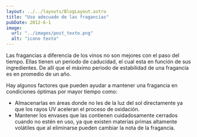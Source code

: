 ```yaml
---
layout: ../../layouts/BlogLayout.astro
title: "Uso adecuado de las fragancias"
pubDate: 2012-6-1
image:
  url: "../images/post_texto.png"
  alt: "icono texto"
---
```


Las fragancias a diferencia de los vinos no son mejores con el paso del tiempo. Ellas tienen un periodo de caducidad, el cual esta en función de sus ingredientes. De allí que el máximo periodo de estabilidad de una fragancia es en promedio de un año.

Hay algunos factores que pueden ayudar a mantener una fragancia en condiciones óptimas por mayor tiempo como:

- Almacenarlas en áreas donde no les de la luz del sol directamente ya que los rayos UV aceleran el proceso de oxidación.
- Mantener los envases que las contienen cuidadosamente cerrados cuando no estén en uso, ya que existen materias primas altamente volátiles que al eliminarse pueden cambiar la nota de la fragancia.
